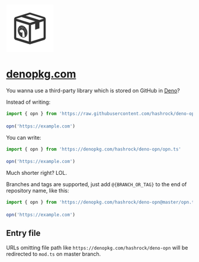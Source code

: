 <!-- markdownlint-disable MD041 -->

![denopkg](https://raw.githubusercontent.com/denopkg/denopkg.com/master/denopkg.png)

# [denopkg.com](https://denopkg.com)

You wanna use a third-party library which is stored on GitHub in [Deno](https://deno.land)?

Instead of writing:

```typescript
import { opn } from 'https://raw.githubusercontent.com/hashrock/deno-opn/master/opn.ts'

opn('https://example.com')
```

You can write:

```typescript
import { opn } from 'https://denopkg.com/hashrock/deno-opn/opn.ts'

opn('https://example.com')
```

Much shorter right? LOL.

Branches and tags are supported, just add `@{BRANCH_OR_TAG}` to the end of repository name, like this:

```typescript
import { opn } from 'https://denopkg.com/hashrock/deno-opn@master/opn.ts'

opn('https://example.com')
```

## Entry file

URLs omitting file path like `https://denopkg.com/hashrock/deno-opn` will be redirected to `mod.ts` on master branch.
